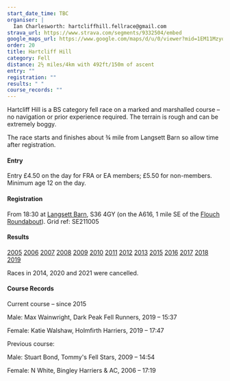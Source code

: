 ```yaml
---
start_date_time: TBC
organiser: |
  Ian Charlesworth: hartcliffhill.fellrace@gmail.com
strava_url: https://www.strava.com/segments/9332504/embed
google_maps_url: https://www.google.com/maps/d/u/0/viewer?mid=1EM11MzyonbhY9uGBGz9TcX9yeOw&hl=en&ll=53.53444107128965%2C-1.6152743120117141&z=12
order: 20
title: Hartcliff Hill
category: Fell
distance: 2½ miles/4km with 492ft/150m of ascent
entry: ""
registration: ""
results: " "
course_records: ""
---
```

Hartcliff Hill is a BS category fell race on a marked and marshalled course &ndash; no navigation or prior experience required. The terrain is rough and can be extremely boggy.

The race starts and finishes about ¾ mile from Langsett Barn so allow time after registration.

#### Entry

Entry £4.50 on the day for FRA or EA members; £5.50 for non-members.
Minimum age 12 on the day.

#### Registration

From 18:30 at [Langsett Barn](https://www.google.co.uk/maps/place/Langsett+Barn+Outdoor+Centre/@53.5003511,-1.6853282,17z/data=!3m1!4b1!4m5!3m4!1s0x487bd650d87862bb:0xe1e1bf038b748d28!8m2!3d53.5003511!4d-1.6831395), S36 4GY (on the A616, 1 mile SE of the [Flouch Roundabout](https://www.google.co.uk/maps/place/Flouch+Roundabout,+Sheffield+S36+4AA/@53.5089589,-1.7041355,17z/data=!3m1!4b1!4m5!3m4!1s0x487bd70297198877:0x31271495d144b090!8m2!3d53.5089589!4d-1.7019468)). Grid ref: SE211005

#### Results

[2005](http://fellrunner.org.uk/results/race05/hartcliffe.htm)
[2006](http://fellrunner.org.uk/results/race06/hartcliffe.txt)
[2007](http://fellrunner.org.uk/results/race07/hartcliffehill.txt)
[2008](http://fellrunner.org.uk/results/race08/hartcliffe08.txt)
[2009](http://fellrunner.org.uk/results/race09/09_hartcliffe.html)
[2010](http://fellrunner.org.uk/results/race10/10_hartcliff_hill.html)
[2011](http://fellrunner.org.uk/results.php?id=650)
[2012](http://fellrunner.org.uk/results.php?id=1246)
[2013](http://fellrunner.org.uk/results.php?id=1847)
[2015](http://pfrac.co.uk/wp-content/uploads/2015/07/Hartcliff-2015-Results.pdf)
[2016](http://pfrac.co.uk/wp-content/uploads/2016/04/Hartcliff-2016-Results.pdf)
[2017](http://pfrac.co.uk/wp-content/uploads/2017/04/Hartcliff-2017-Results.pdf)
[2018](http://pfrac.co.uk/wp-content/uploads/2018/04/Hartcliff-2018-Results.pdf)
[2019](http://pfrac.co.uk/wp-content/uploads/2019/05/Hartcliff-2019-Results.pdf)

Races in 2014, 2020 and 2021 were cancelled.

#### Course Records

Current course &ndash; since 2015

Male: Max Wainwright, Dark Peak Fell Runners, 2019 &ndash; 15:37

Female: Katie Walshaw, Holmfirth Harriers, 2019 &ndash; 17:47

Previous course:

Male: Stuart Bond, Tommy's Fell Stars, 2009 &ndash; 14:54

Female: N White, Bingley Harriers & AC, 2006 &ndash; 17:19